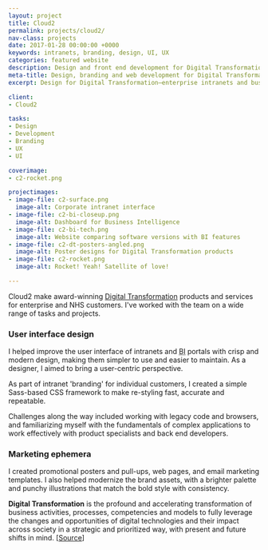 ```yaml
---
layout: project
title: Cloud2
permalink: projects/cloud2/
nav-class: projects
date: 2017-01-28 00:00:00 +0000
keywords: intranets, branding, design, UI, UX
categories: featured website
description: Design and front end development for Digital Transformation
meta-title: Design, branding and web development for Digital Transformation
excerpt: Design for Digital Transformation—enterprise intranets and business intelligence

client:
- Cloud2

tasks:
- Design
- Development
- Branding
- UX
- UI

coverimage:
- c2-rocket.png

projectimages:
- image-file: c2-surface.png
  image-alt: Corporate intranet interface
- image-file: c2-bi-closeup.png
  image-alt: Dashboard for Business Intelligence
- image-file: c2-bi-tech.png
  image-alt: Website comparing software versions with BI features
- image-file: c2-dt-posters-angled.png
  image-alt: Poster designs for Digital Transformation products
- image-file: c2-rocket.png
  image-alt: Rocket! Yeah! Satellite of love!

---
```


Cloud2 make award-winning <a href="#" class="extra">Digital Transformation</a> products and services for enterprise and NHS customers. I've worked with the team on a wide range of tasks and projects.

### User interface design 

I helped improve the user interface of intranets and <abbr title="Business Intelligence">BI</abbr> portals with crisp and modern design, making them simpler to use and easier to maintain. As a designer, I aimed to bring a user-centric perspective.

As part of intranet 'branding' for individual customers, I created a simple Sass-based CSS framework to make re-styling fast, accurate and repeatable.

Challenges along the way included working with legacy code and browsers, and familiarizing myself with the fundamentals of complex applications to work effectively with product specialists and back end developers.

### Marketing ephemera

I created promotional posters and pull-ups, web pages, and email marketing templates. I also helped modernize the brand assets, with a brighter palette and punchy illustrations that match the bold style with consistency.

<div id="extra" class="extratext">

<p><strong>Digital Transformation</strong> is the profound and accelerating transformation of business activities, processes, competencies and models to fully leverage the changes and opportunities of digital technologies and their impact across society in a strategic and prioritized way, with present and future shifts in mind. [<a title="Digital Transformation definition from I-Scoop" href="https://www.i-scoop.eu/digital-transformation/">Source</a>]</p>

</div>
